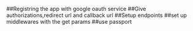 ##Registring the app with google oauth service
##Give authorizations,redirect url and callback url
##Setup endpoints
##set up middlewares with the get params
##use passport
